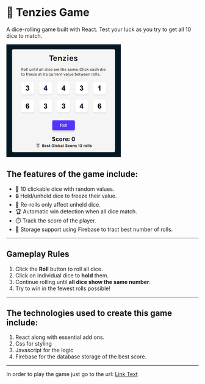 # 🎲 Tenzies Game

A dice-rolling game built with React. Test your luck as you try to get all 10 dice to match.

<img src="/src/assets/tenzies.png" alt="tenzies" width="300">

## The features of the game include:
- 🎲 10 clickable dice with random values.
- 🔒 Hold/unhold dice to freeze their value.
- 🔁 Re-rolls only affect unheld dice.
- 🏆 Automatic win detection when all dice match.
- ⏱️ Track the score of the player.
- 💾 Storage support using Firebase to tract best number of rolls.

---

## Gameplay Rules

1. Click the **Roll** button to roll all dice.
2. Click on individual dice to **hold** them.
3. Continue rolling until **all dice show the same number**.
4. Try to win in the fewest rolls possible!

---

## The technologies used to create this game include:
1. React along with essential add ons.
2. Css for styling
3. Javascript for the logic
4. Firebase for the database storage of the best score.

---

In order to play the game just go to the url:
[Link Text]([https://Therealankitk.github.io/Tenzies-Game/](https://therealankitk.github.io/Tenzies-Game/))
